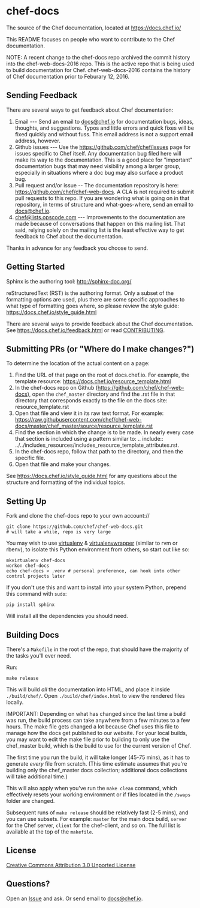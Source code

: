 # chef-docs

The source of the Chef documentation, located at https://docs.chef.io/

This README focuses on people who want to contribute to the Chef documentation.

NOTE: A recent change to the chef-docs repo archived the commit history into the chef-web-docs-2016 repo. This is the active repo that is being used to build documentation for Chef. chef-web-docs-2016 contains the history of Chef documentation prior to Feburary 12, 2016.

## Sending Feedback

There are several ways to get feedback about Chef documentation:

1. Email --- Send an email to docs@chef.io for documentation bugs, ideas, thoughts, and suggestions. Typos and little errors and quick fixes will be fixed quickly and without fuss. This email address is not a support email address, however.
2. Github issues --- Use the https://github.com/chef/chef/issues page for issues specific to Chef itself. Any documentation bug filed here will make its way to the documentation. This is a good place for "important" documentation bugs that may need visibility among a larger group, especially in situations where a doc bug may also surface a product bug.
3. Pull request and/or issue -- The documentation repository is here: https://github.com/chef/chef-web-docs. A CLA is not required to submit pull requests to this repo. If you are wondering what is going on in that repository, in terms of structure and what-goes-where, send an email to docs@chef.io.
4. chef@lists.opscode.com --- Improvements to the documentation are made because of conversations that happen on this mailing list. That said, relying solely on the mailing list is the least effective way to get feedback to Chef about the documentation.

Thanks in advance for any feedback you choose to send.



## Getting Started

Sphinx is the authoring tool: http://sphinx-doc.org/

reStructuredText (RST) is the authoring format. Only a subset of the formatting options are used, plus there are some specific approaches to what type of formatting goes where, so please review the style guide: https://docs.chef.io/style_guide.html

There are several ways to provide feedback about the Chef documentation. See https://docs.chef.io/feedback.html or read [CONTRIBUTING](CONTRIBUTING).




## Submitting PRs (or "Where do I make changes?")

To determine the location of the actual content on a page:

1. Find the URL of that page on the root of docs.chef.io. For example, the template resource: https://docs.chef.io/resource_template.html
2. In the chef-docs repo on Github (https://github.com/chef/chef-web-docs), open the `chef_master` directory and find the .rst file in that directory that corresponds exactly to the file on the docs site: resource_template.rst
3. Open that file and view it in its raw text format. For example: https://raw.githubusercontent.com/chef/chef-web-docs/master/chef_master/source/resource_template.rst
4. Find the section in which the change is to be made. In nearly every case that section is included using a pattern similar to: .. include:: ../../includes_resources/includes_resource_template_attributes.rst.
5. In the chef-docs repo, follow that path to the directory, and then the specific file.
6. Open that file and make your changes.

See https://docs.chef.io/style_guide.html for any questions about the structure and formatting of the individual topics.

## Setting Up


Fork and clone the chef-docs repo to your own account://

    git clone https://github.com/chef/chef-web-docs.git
    # will take a while, repo is very large

You may wish to use [virtualenv](http://www.virtualenv.org/) & [virtualenvwrapper](http://virtualenvwrapper.readthedocs.org/) (similar to rvm or rbenv), to isolate this Python environment from others, so start out like so:

    mkvirtualenv chef-docs
    workon chef-docs
    echo chef-docs > .venv # personal preference, can hook into other control projects later

If you don't use this and want to install into your system Python, prepend this command with `sudo`:

    pip install sphinx

Will install all the dependencies you should need.


## Building Docs

There's a `Makefile` in the root of the repo, that should have the majority of the tasks you'll ever need.

Run:

    make release

This will build *all* the documentation into HTML, and place it inside `./build/chef/`.
Open `./build/chef/index.html` to view the rendered files locally.

IMPORTANT: Depending on what has changed since the last time a build was run, the build process can take anywhere from a few minutes to a few hours. The make file gets changed a lot because Chef uses this file to manage how the docs get published to our website. For your local builds, you may want to edit the make file prior to building to only use the chef_master build, which is the build to use for the current version of Chef.

The first time you run the build, it will take longer (45-75 mins), as it has to generate _every_ file from scratch. (This time estimate assumes that you're building only the chef_master docs collection; additional docs collections will take additional time.)

This will also apply when you've run the `make clean` command, which effectively resets your working environment or if files located in the `/swaps` folder are changed.

Subsequent runs of `make release` should be relatively fast (2-5 mins), and you can use subsets. For example: `master` for the main docs build, `server` for the Chef server, `client` for the chef-client, and so on. The full list is available at the top of the `makefile`.

## License

[Creative Commons Attribution 3.0 Unported License](http://creativecommons.org/licenses/by/3.0/)

## Questions?

Open an [Issue](https://github.com/chef/chef-web-docs/issues) and ask. Or send email to docs@chef.io.
